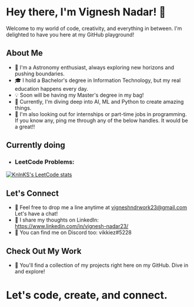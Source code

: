 # Hey there, I'm Vignesh Nadar! 👋

Welcome to my world of code, creativity, and everything in between. I'm delighted to have you here at my GitHub playground!

## About Me

- 🚀 I'm a Astronomy enthusiast, always exploring new horizons and pushing boundaries.
- 🎓 I hold a Bachelor's degree in Information Technology, but my real education happens every day.
- 💡 Soon will be having my Master's degree in my bag!
- 🌱 Currently, I'm diving deep into AI, ML and Python to create amazing things.
- 💼 I'm also looking out for internships or part-time jobs in programming. If you know any, ping me through any of the below handles. It would be a great!!

## Currently doing
- ### LeetCode Problems:
[![KnlnKS's LeetCode stats](https://leetcode-stats-six.vercel.app/?username=VikkiezDev&theme=dark)](https://github.com/KnlnKS/leetcode-stats)

## Let's Connect

- 📧 Feel free to drop me a line anytime at vigneshndrwork23@gmail.com Let's have a chat!
- 🧠 I share my thoughts on LinkedIn: https://www.linkedin.com/in/vignesh-nadar23/
- 💬 You can find me on Discord too: vikkiez#5228

## Check Out My Work

- 📂 You'll find a collection of my projects right here on my GitHub. Dive in and explore!

# Let's code, create, and connect.

<!---
VikkiezDev/VikkiezDev is a ✨ special ✨ repository because its `README.md` (this file) appears on your GitHub profile.
You can click the Preview link to take a look at your changes.
--->
